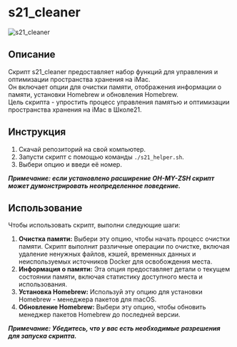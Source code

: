 # s21_cleaner

![s21_cleaner](materials/clean_your_memory.jpg)


## Описание

Скрипт s21_cleaner предоставляет набор функций для управления и оптимизации пространства хранения на iMac.  
Он включает опции для очистки памяти, отображения информации о памяти, установки Homebrew и обновления Homebrew.  
Цель скрипта - упростить процесс управления памятью и оптимизации пространства хранения на iMac в Школе21.  


## Инструкция  

1. Скачай репозиторий на свой компьютер.  
2. Запусти скрипт с помощью команды `./s21_helper.sh`.  
3. Выбери опцию и введи её номер.  

***Примечание: если установлено расширение OH-MY-ZSH скрипт может думонстрировать неопределенное поведение.***  


## Использование

Чтобы использовать скрипт, выполни следующие шаги:

1. **Очистка памяти:** Выбери эту опцию, чтобы начать процесс очистки памяти. Скрипт выполнит различные операции по очистке, включая удаление ненужных файлов, кэшей, временных данных и неиспользуемых источников Docker для освобождения места.  
2. **Информация о памяти:** Эта опция предоставляет детали о текущем состоянии памяти, включая статистику доступного места и использования.  
3. **Установка Homebrew:** Используй эту опцию для установки Homebrew - менеджера пакетов для macOS.  
4. **Обновление Homebrew:** Выбери эту опцию, чтобы обновить менеджер пакетов Homebrew до последней версии.  

***Примечание: Убедитесь, что у вас есть необходимые разрешения для запуска скрипта.***

